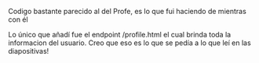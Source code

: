 Codigo bastante parecido al del Profe, es lo que fui haciendo de mientras con él

Lo único que añadí fue el endpoint /profile.html el cual brinda toda la informacion del usuario. 
Creo que eso es lo que se pedía a lo que leí en las diapositivas!
